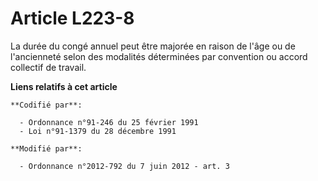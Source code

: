 # Article L223-8

La durée du congé annuel peut être majorée en raison de l'âge ou de l'ancienneté selon des modalités déterminées par
convention ou accord collectif de travail.

**Liens relatifs à cet article**

	**Codifié par**:

	  - Ordonnance n°91-246 du 25 février 1991
	  - Loi n°91-1379 du 28 décembre 1991

	**Modifié par**:

	  - Ordonnance n°2012-792 du 7 juin 2012 - art. 3
